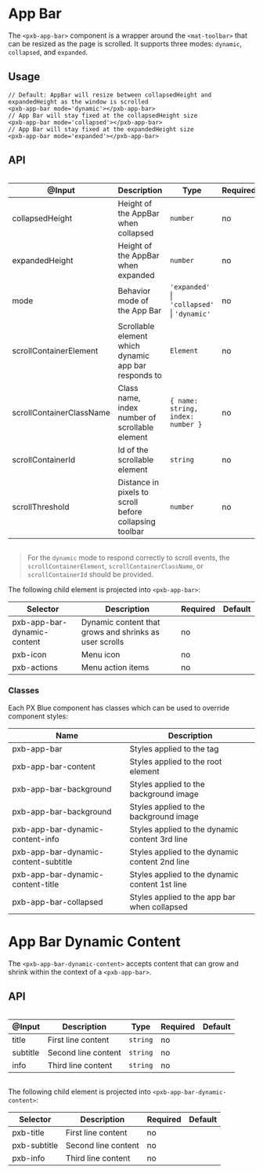 # App Bar

The `<pxb-app-bar>` component is a wrapper around the `<mat-toolbar>` that can be resized as the page is scrolled. It supports three modes: `dynamic`, `collapsed`, and `expanded`.

## Usage

```tsx
// Default: AppBar will resize between collapsedHeight and expandedHeight as the window is scrolled
<pxb-app-bar mode='dynamic'></pxb-app-bar>
// App Bar will stay fixed at the collapsedHeight size
<pxb-app-bar mode='collapsed'></pxb-app-bar>
// App Bar will stay fixed at the expandedHeight size
<pxb-app-bar mode='expanded'></pxb-app-bar>
```

## API

<div style="overflow: auto;">

| @Input                      | Description                                                  | Type                                         | Required | Default                                |
| --------------------------- | ------------------------------------------------------------ | -------------------------------------------- | -------- | -------------------------------------- |
| collapsedHeight             | Height of the AppBar when collapsed                          | `number`                                     | no       | theme default                          |
| expandedHeight              | Height of the AppBar when expanded                           | `number`                                     | no       | 200                                    |
| mode                        | Behavior mode of the App Bar                                 | `'expanded'` \| `'collapsed'` \| `'dynamic'` | no       | 'dynamic'                              |
| scrollContainerElement      | Scrollable element which dynamic app bar responds to         | `Element`                                    | no       |                                        |
| scrollContainerClassName    | Class name, index number of scrollable element               | `{ name: string, index: number }`            | no       |                                        |
| scrollContainerId           | Id of the scrollable element                                 | `string`                                     | no       |                                        |
| scrollThreshold             | Distance in pixels to scroll before collapsing toolbar       | `number`                                     | no       | (expandedHeight - collapsedHeight) / 2 |

</div>

> For the `dynamic` mode to respond correctly to scroll events, the `scrollContainerElement`, `scrollContainerClassName`, or `scrollContainerId` should be provided. 


The following child element is projected into `<pxb-app-bar>`:

| Selector                     | Description                                                  | Required | Default |
| ---------------------------- | ------------------------------------------------------------ | -------- | ------- |
| pxb-app-bar-dynamic-content  | Dynamic content that grows and shrinks as user scrolls       | no       |         |
| pxb-icon                     | Menu icon                                                    | no       |         |
| pxb-actions                  | Menu action items                                            | no       |         |


### Classes

Each PX Blue component has classes which can be used to override component styles:

| Name                                 | Description                                     |
| ------------------------------------ | ----------------------------------------------- |
| pxb-app-bar                          | Styles applied to the tag                       |
| pxb-app-bar-content                  | Styles applied to the root element              |
| pxb-app-bar-background               | Styles applied to the background image          |
| pxb-app-bar-background               | Styles applied to the background image          |
| pxb-app-bar-dynamic-content-info     | Styles applied to the dynamic content 3rd line  |
| pxb-app-bar-dynamic-content-subtitle | Styles applied to the dynamic content 2nd line  |
| pxb-app-bar-dynamic-content-title    | Styles applied to the dynamic content 1st line  |
| pxb-app-bar-collapsed                | Styles applied to the app bar when collapsed    |

# App Bar Dynamic Content

The `<pxb-app-bar-dynamic-content>` accepts content that can grow and shrink within the context of a `<pxb-app-bar>`.


## API

<div style="overflow: auto;">

| @Input                      | Description                                                  | Type       | Required | Default       |
| --------------------------- | ------------------------------------------------------------ | ---------- | -------- | ------------- |
| title                       | First line content                                           | `string`   | no       |               |
| subtitle                    | Second line content                                          | `string`   | no       |               |
| info                        | Third line content                                           | `string`   | no       |               |

</div>

The following child element is projected into `<pxb-app-bar-dynamic-content>`:

| Selector                     | Description                | Required | Default |
| ---------------------------- | -------------------------- | -------- | ------- |
| pxb-title                    | First line content         | no       |         |
| pxb-subtitle                 | Second line content        | no       |         |
| pxb-info                     | Third line content         | no       |         |
